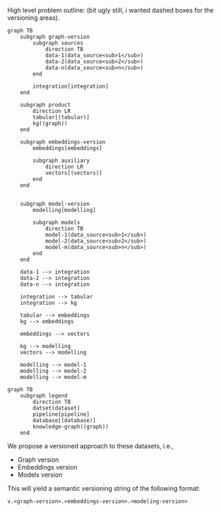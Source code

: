 High level problem outline: (bit ugly still, i wanted dashed boxes for the versioning areas).

```mermaid
graph TB
    subgraph graph-version
        subgraph sources
            direction TB
            data-1(data_source<sub>1</sub>)
            data-2(data_source<sub>2</sub>)
            data-n(data_source<sub>n</sub>)
        end

        integration[integration]
    end

    subgraph product
        direction LR
        tabular[(tabular)]
        kg((graph))
    end

    subgraph embeddings-version
        embeddings[embeddings]

        subgraph auxiliary
            direction LR
            vectors[(vectors)]
        end
    end


    subgraph model-version
        modelling[modelling]

        subgraph models
            direction TB
            model-1(data_source<sub>1</sub>)
            model-2(data_source<sub>2</sub>)
            model-m(data_source<sub>n</sub>)
        end
    end
    
    data-1 --> integration
    data-2 --> integration
    data-n --> integration

    integration --> tabular
    integration --> kg

    tabular --> embeddings
    kg --> embeddings

    embeddings --> vectors

    kg --> modelling
    vectors --> modelling

    modelling --> model-1
    modelling --> model-2
    modelling --> model-m
```

```mermaid
graph TB
    subgraph legend
        direction TB
        datset(dataset)
        pipeline[pipeline]
        database[(database)]
        knowledge-graph((graph))
    end
```

We propose a versioned approach to these datasets, i.e.,

- Graph version
- Embeddings version
- Models version

This will yield a semantic versioning string of the following format:

```
v.<graph-version>.<embeddings-version>.<modeling-version>
```



